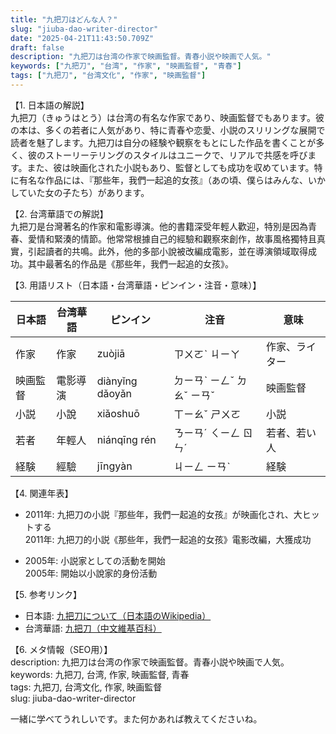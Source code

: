 ```yaml
---
title: "九把刀はどんな人？"
slug: "jiuba-dao-writer-director"
date: "2025-04-21T11:43:50.709Z"
draft: false
description: "九把刀は台湾の作家で映画監督。青春小説や映画で人気。"
keywords: ["九把刀", "台湾", "作家", "映画監督", "青春"]
tags: ["九把刀", "台湾文化", "作家", "映画監督"]
---
```


【1. 日本語の解説】  
九把刀（きゅうはとう）は台湾の有名な作家であり、映画監督でもあります。彼の本は、多くの若者に人気があり、特に青春や恋愛、小説のスリリングな展開で読者を魅了します。九把刀は自分の経験や観察をもとにした作品を書くことが多く、彼のストーリーテリングのスタイルはユニークで、リアルで共感を呼びます。また、彼は映画化された小説もあり、監督としても成功を収めています。特に有名な作品には、『那些年，我們一起追的女孩』（あの頃、僕らはみんな、いかしていた女の子たち）があります。

【2. 台湾華語での解説】  
九把刀是台灣著名的作家和電影導演。他的書籍深受年輕人歡迎，特別是因為青春、愛情和緊湊的情節。他常常根據自己的經驗和觀察來創作，故事風格獨特且真實，引起讀者的共鳴。此外，他的多部小說被改編成電影，並在導演領域取得成功。其中最著名的作品是《那些年，我們一起追的女孩》。

【3. 用語リスト（日本語・台湾華語・ピンイン・注音・意味）】  

| 日本語       | 台湾華語                     | ピンイン              | 注音          | 意味                           |
|--------------|------------------------------|-----------------------|---------------|--------------------------------|
| 作家          | 作家                         | zuòjiā                | ㄗㄨㄛˋ ㄐㄧㄚ | 作家、ライター                   |
| 映画監督      | 電影導演                     | diànyǐng dǎoyǎn       | ㄉㄧㄢˋ ㄧㄥˇ ㄉㄠˇ ㄧㄢˇ | 映画監督                     |
| 小説          | 小說                         | xiǎoshuō              | ㄒㄧㄠˇ ㄕㄨㄛ | 小説                           |
| 若者          | 年輕人                       | niánqīng rén          | ㄋㄧㄢˊ ㄑㄧㄥ ㄖㄣˊ | 若者、若い人                     |
| 経験          | 經驗                         | jīngyàn               | ㄐㄧㄥ ㄧㄢˋ   | 経験                           |

【4. 関連年表】  

- 2011年: 九把刀の小説『那些年，我們一起追的女孩』が映画化され、大ヒットする  
  2011年: 九把刀的小説《那些年，我們一起追的女孩》電影改編，大獲成功

- 2005年: 小説家としての活動を開始  
  2005年: 開始以小說家的身份活動

【5. 参考リンク】  

- 日本語: [九把刀について（日本語のWikipedia）](https://ja.wikipedia.org/wiki/%E4%B9%9D%E5%8F%96)
- 台湾華語: [九把刀（中文維基百科）](https://zh.wikipedia.org/wiki/%E4%B9%9D%E6%8A%8A%E5%88%80)

【6. メタ情報（SEO用）】  
description: 九把刀は台湾の作家で映画監督。青春小説や映画で人気。  
keywords: 九把刀, 台湾, 作家, 映画監督, 青春  
tags: 九把刀, 台湾文化, 作家, 映画監督  
slug: jiuba-dao-writer-director

一緒に学べてうれしいです。また何かあれば教えてくださいね。
